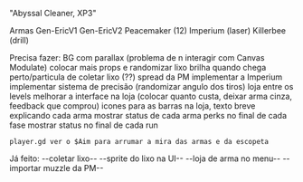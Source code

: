 "Abyssal Cleaner, XP3"

Armas
	Gen-EricV1
	Gen-EricV2
	Peacemaker    (12)
	Imperium      (laser)
	Killerbee     (drill)

Precisa fazer:
	BG com parallax (problema de n interagir com Canvas Modulate)
	colocar mais props e randomizar
	lixo brilha quando chega perto/particula de coletar lixo (??)
	spread da PM
	implementar a Imperium
	implementar sistema de precisão (randomizar angulo dos tiros)
	loja entre os levels
	melhorar a interface na loja (colocar quanto custa, deixar arma cinza, feedback que comprou)
	icones para as barras na loja, texto breve explicando cada arma
	mostrar status de cada arma
	perks no final de cada fase
	mostrar status no final de cada run
	
	player.gd ver o $Aim para arrumar a mira das armas e da escopeta

Já feito:
	--coletar lixo--
	--sprite do lixo na UI--
	--loja de arma no menu--
	--importar muzzle da PM--
